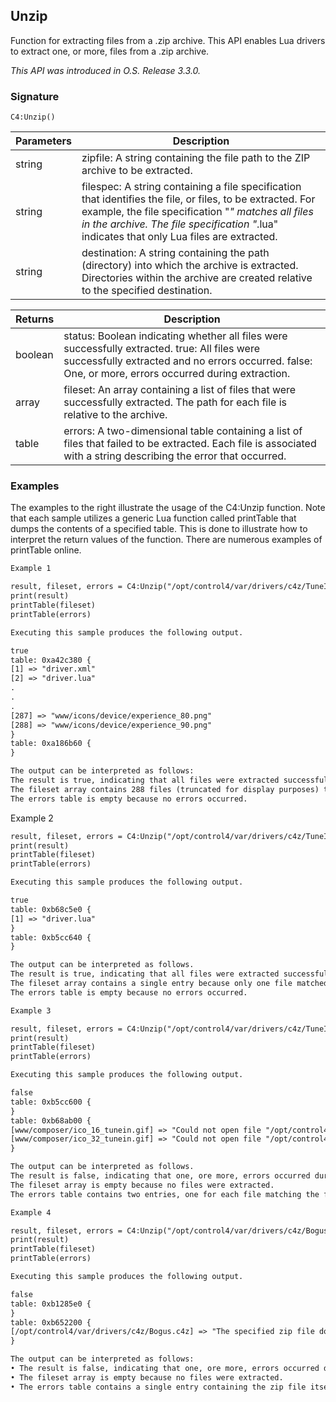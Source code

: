 ## Unzip
Function for extracting files from a .zip archive. This API enables Lua drivers to extract one, or more, files from a .zip archive. 
 
_This API was introduced in O.S. Release 3.3.0._


### Signature

`C4:Unzip()`


| Parameters | Description |
| --- | --- |
| string | zipfile: A string containing the file path to the ZIP archive to be extracted. |
| string | filespec: A string containing a file specification that identifies the file, or files, to be extracted. For example, the file specification "*" matches all files in the archive. The file specification "*.lua" indicates that only Lua files are extracted. |
| string | destination: A string containing the path (directory) into which the archive is extracted. Directories within the archive are created relative to the specified destination. |


| Returns | Description |
| --- | --- |
| boolean | status: Boolean indicating whether all files were successfully extracted. true: All files were successfully extracted and no errors occurred. false: One, or more, errors occurred during extraction. |
| array | fileset: An array containing a list of files that were successfully extracted. The path for each file is relative to the archive. |
| table | errors: A two-dimensional table containing a list of files that failed to be extracted. Each file is associated with a string describing the error that occurred. |


### Examples

The examples to the right illustrate the usage of the C4:Unzip function. Note that each sample utilizes a generic Lua function called printTable that dumps the contents of a specified table. This is done to illustrate how to interpret the return values of the function. There are numerous examples of printTable online.




```xml
Example 1

result, fileset, errors = C4:Unzip("/opt/control4/var/drivers/c4z/TuneIn.c4z", "*", "/opt/control4/var/drivers/c4z/TuneIn")
print(result)
printTable(fileset)
printTable(errors)

Executing this sample produces the following output.

true
table: 0xa42c380 {
[1] => "driver.xml"
[2] => "driver.lua"
.
.
.
[287] => "www/icons/device/experience_80.png"
[288] => "www/icons/device/experience_90.png"
}
table: 0xa186b60 {
}

The output can be interpreted as follows:
The result is true, indicating that all files were extracted successfully.
The fileset array contains 288 files (truncated for display purposes) that were extracted successfully. Note that the path to each file is relative to the archive.
The errors table is empty because no errors occurred.
```


Example 2
```xml
result, fileset, errors = C4:Unzip("/opt/control4/var/drivers/c4z/TuneIn.c4z", "*.lua", "/opt/control4/var/drivers/c4z/TuneIn")
print(result)
printTable(fileset)
printTable(errors)

Executing this sample produces the following output.

true
table: 0xb68c5e0 {
[1] => "driver.lua"
}
table: 0xb5cc640 {
}

The output can be interpreted as follows.
The result is true, indicating that all files were extracted successfully.
The fileset array contains a single entry because only one file matched the file specification: "*.lua".
The errors table is empty because no errors occurred.
```


```xml
Example 3

result, fileset, errors = C4:Unzip("/opt/control4/var/drivers/c4z/TuneIn.c4z", "*.gif", "/opt/control4/var/drivers/c4z/TuneIn")
print(result)
printTable(fileset)
printTable(errors)

Executing this sample produces the following output.
```

```xml
false
table: 0xb5cc600 {
}
table: 0xb68ab00 {
[www/composer/ico_16_tunein.gif] => "Could not open file "/opt/control4/var/drivers/c4z/TuneIn/www/composer/ico_16_tunein.gif": Not a directory"
[www/composer/ico_32_tunein.gif] => "Could not open file "/opt/control4/var/drivers/c4z/TuneIn/www/composer/ico_32_tunein.gif": Not a directory"
}
```

```xml
The output can be interpreted as follows.
The result is false, indicating that one, ore more, errors occurred during extraction.
The fileset array is empty because no files were extracted.
The errors table contains two entries, one for each file matching the file specification: "*.gif". Each file is associated with a string describing the error that occurred.
```


```xml
Example 4
```

```xml
result, fileset, errors = C4:Unzip("/opt/control4/var/drivers/c4z/Bogus.c4z", "*", "/opt/control4/var/drivers/c4z/Bogus")
print(result)
printTable(fileset)
printTable(errors)

Executing this sample produces the following output.

false
table: 0xb1285e0 {
}
table: 0xb652200 {
[/opt/control4/var/drivers/c4z/Bogus.c4z] => "The specified zip file does not exist"
}

The output can be interpreted as follows:
• The result is false, indicating that one, ore more, errors occurred during extraction.
• The fileset array is empty because no files were extracted.
• The errors table contains a single entry containing the zip file itself. The associated error message indicates that the specified file does not exist.
```
